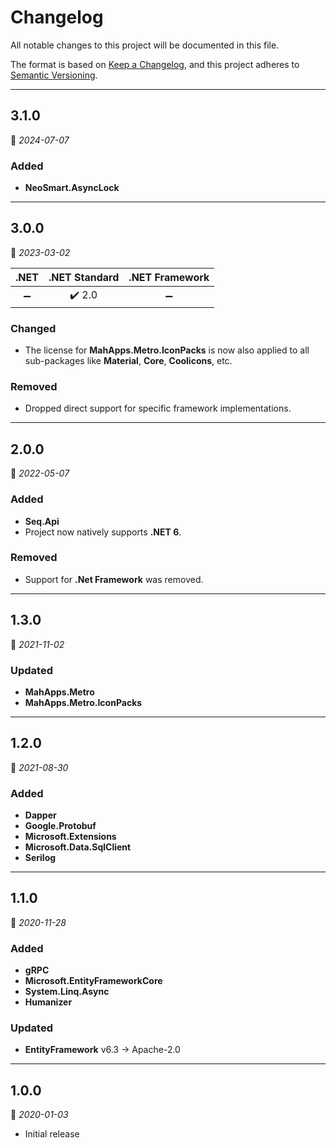 # Changelog

All notable changes to this project will be documented in this file.

The format is based on [Keep a Changelog](https://keepachangelog.com/en/1.0.0/), and this project adheres to [Semantic Versioning](https://semver.org/spec/v2.0.0.html).
___

## 3.1.0

:calendar: _2024-07-07_

### Added

- **NeoSmart.AsyncLock**
___

## 3.0.0

:calendar: _2023-03-02_

|        .NET        |     .NET Standard      |   .NET Framework   |
| :----------------: | :--------------------: | :----------------: |
| :heavy_minus_sign: | :heavy_check_mark: 2.0 | :heavy_minus_sign: |

### Changed

- The license for **MahApps.Metro.IconPacks** is now also applied to all sub-packages like **Material**, **Core**, **Coolicons**, etc.

### Removed

- Dropped direct support for specific framework implementations.
___

## 2.0.0

:calendar: _2022-05-07_

### Added

- **Seq.Api**
- Project now natively supports **.NET 6**.

### Removed

- Support for **.Net Framework** was removed.
___

## 1.3.0

:calendar: _2021-11-02_

### Updated

- **MahApps.Metro**
- **MahApps.Metro.IconPacks**
___

## 1.2.0

:calendar: _2021-08-30_

### Added

- **Dapper**
- **Google.Protobuf**
- **Microsoft.Extensions**
- **Microsoft.Data.SqlClient**
- **Serilog**
___

## 1.1.0

:calendar: _2020-11-28_

### Added

- **gRPC**
- **Microsoft.EntityFrameworkCore**
- **System.Linq.Async**
- **Humanizer**

### Updated

- **EntityFramework** v6.3 → Apache-2.0
___

## 1.0.0

:calendar: _2020-01-03_

- Initial release